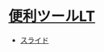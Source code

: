 # [便利ツールLT](https://twitter.com/meiji_ncc/status/985456457884745729)
- [スライド](https://kiito.me/lecture_tools)